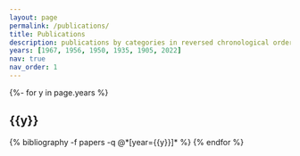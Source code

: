 ```yaml
---
layout: page
permalink: /publications/
title: Publications
description: publications by categories in reversed chronological order. generated by jekyll-scholar.
years: [1967, 1956, 1950, 1935, 1905, 2022]
nav: true
nav_order: 1
---
```

<!-- _pages/publications.md -->
<div class="publications">

{%- for y in page.years %}
  <h2 class="year">{{y}}</h2>
  {% bibliography -f papers -q @*[year={{y}}]* %}
{% endfor %}

</div>
